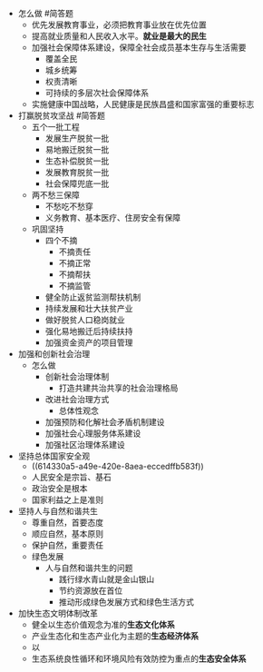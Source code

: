 - 怎么做 #简答题
	- 优先发展教育事业，必须把教育事业放在优先位置
	- 提高就业质量和人民收入水平。**就业是最大的民生**
	- 加强社会保障体系建设，保障全社会成员基本生存与生活需要
		- 覆盖全民
		- 城乡统筹
		- 权责清晰
		- 可持续的多层次社会保障体系
	- 实施健康中国战略，人民健康是民族昌盛和国家富强的重要标志
- 打赢脱贫攻坚战 #简答题
	- 五个一批工程
		- 发展生产脱贫一批
		- 易地搬迁脱贫一批
		- 生态补偿脱贫一批
		- 发展教育脱贫一批
		- 社会保障兜底一批
	- 两不愁三保障
		- 不愁吃不愁穿
		- 义务教育、基本医疗、住房安全有保障
	- 巩固坚持
		- 四个不摘
			- 不摘责任
			- 不摘正常
			- 不摘帮扶
			- 不摘监管
		- 健全防止返贫监测帮扶机制
		- 持续发展和壮大扶贫产业
		- 做好脱贫人口稳岗就业
		- 强化易地搬迁后持续扶持
		- 加强资金资产的项目管理
- 加强和创新社会治理
	- 怎么做
		- 创新社会治理体制
			- 打造共建共治共享的社会治理格局
		- 改进社会治理方式
			- 总体性观念
		- 加强预防和化解社会矛盾机制建设
		- 加强社会心理服务体系建设
		- 加强社区治理体系建设
- 坚持总体国家安全观
	- ((614330a5-a49e-420e-8aea-eccedffb583f))
	- 人民安全是宗旨、基石
	- 政治安全是根本
	- 国家利益之上是准则
- 坚持人与自然和谐共生
	- 尊重自然，首要态度
	- 顺应自然，基本原则
	- 保护自然，重要责任
	- 绿色发展
		- 人与自然和谐共生的问题
			- 践行绿水青山就是金山银山
			- 节约资源放在首位
			- 推动形成绿色发展方式和绿色生活方式
- 加快生态文明体制改革
	- 健全以生态价值观念为准的**生态文化体系**
	- 产业生态化和生态产业化为主题的**生态经济体系**
	- 以
	- 生态系统良性循环和环境风险有效防控为重点的**生态安全体系**